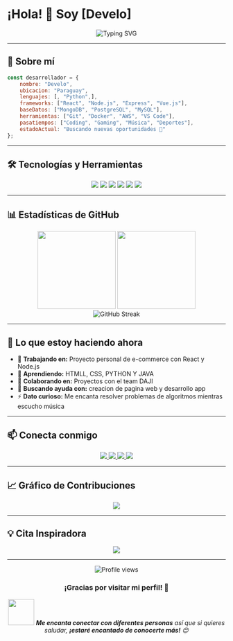# ¡Hola! 👋 Soy [Develo]

<div align="center">
  <img src="https://readme-typing-svg.herokuapp.com?font=Fira+Code&size=24&pause=1000&color=3FB950&center=true&vCenter=true&width=600&lines=Desarrollador+Full+Stack;Apasionado+por+la+tecnología;Siempre+aprendiendo+algo+nuevo" alt="Typing SVG" />
</div>

---

## 🚀 Sobre mí

```javascript
const desarrollador = {
    nombre: "Develo",
    ubicacion: "Paraguay",
    lenguajes: [, "Python",],
    frameworks: ["React", "Node.js", "Express", "Vue.js"],
    baseDatos: ["MongoDB", "PostgreSQL", "MySQL"],
    herramientas: ["Git", "Docker", "AWS", "VS Code"],
    pasatiempos: ["Coding", "Gaming", "Música", "Deportes"],
    estadoActual: "Buscando nuevas oportunidades 🎯"
};
```

---

## 🛠️ Tecnologías y Herramientas

<div align="center">
  
  <img src="https://img.shields.io/badge/Python-3776AB?style=for-the-badge&logo=python&logoColor=white" />
  <img src="https://img.shields.io/badge/React-20232A?style=for-the-badge&logo=react&logoColor=61DAFB" />
  <img src="https://img.shields.io/badge/Node.js-43853D?style=for-the-badge&logo=node.js&logoColor=white" />
  <img src="https://img.shields.io/badge/Git-F05032?style=for-the-badge&logo=git&logoColor=white" />
  <img src="https://img.shields.io/badge/Docker-2496ED?style=for-the-badge&logo=docker&logoColor=white" />
  <img src="https://img.shields.io/badge/VS_Code-007ACC?style=for-the-badge&logo=visual-studio-code&logoColor=white" />
</div>

---

## 📊 Estadísticas de GitHub

<div align="center">
  <img height="180em" src="https://github-readme-stats.vercel.app/api?username=Develo&show_icons=true&theme=tokyonight&include_all_commits=true&count_private=true"/>
  <img height="180em" src="https://github-readme-stats.vercel.app/api/top-langs/?username=Develo&layout=compact&langs_count=7&theme=tokyonight"/>
</div>

<div align="center">
  <img src="https://github-readme-streak-stats.herokuapp.com/?user=Develo&theme=tokyonight" alt="GitHub Streak" />
</div>

---

## 🎯 Lo que estoy haciendo ahora

- 🔭 **Trabajando en:** Proyecto personal de e-commerce con React y Node.js
- 🌱 **Aprendiendo:** HTMLL, CSS, PYTHON Y JAVA
- 👯 **Colaborando en:** Proyectos con el team DAJI
- 🤔 **Buscando ayuda con:** creacion de pagina web y desarrollo app
- ⚡ **Dato curioso:** Me encanta resolver problemas de algoritmos mientras escucho música

---



## 📫 Conecta conmigo

<div align="center">
  <a href="mailto:tu.email@ejemplo.com">
    <img src="https://img.shields.io/badge/Gmail-D14836?style=for-the-badge&logo=gmail&logoColor=white" />
  </a>
  <a href="https://linkedin.com/in/tu-perfil">
    <img src="https://img.shields.io/badge/LinkedIn-0077B5?style=for-the-badge&logo=linkedin&logoColor=white" />
  </a>
  <a href="https://twitter.com/tu_usuario">
    <img src="https://img.shields.io/badge/Twitter-1DA1F2?style=for-the-badge&logo=twitter&logoColor=white" />
  </a>
  <a href="https://tu-portfolio.com">
    <img src="https://img.shields.io/badge/Portfolio-FF5722?style=for-the-badge&logo=google-chrome&logoColor=white" />
  </a>
</div>

---

## 📈 Gráfico de Contribuciones

<div align="center">
  <img src="https://github-readme-activity-graph.vercel.app/graph?username=Develo&bg_color=1a1b27&color=be90f2&line=638fda&point=35bcbf&area=true&hide_border=true" />
</div>

---



## 💡 Cita Inspiradora

<div align="center">
  <img src="https://quotes-github-readme.vercel.app/api?type=horizontal&theme=tokyonight" />
</div>

---

<div align="center">
  <img src="https://komarev.com/ghpvc/?username=TU_USUARIO&label=Visitantes&color=0e75b6&style=flat" alt="Profile views" />
  
  ### ¡Gracias por visitar mi perfil! 🌟
  
  <img src="https://media.giphy.com/media/LnQjpWaON8nhr21vNW/giphy.gif" width="60"> <em><b>Me encanta conectar con diferentes personas</b> así que si quieres saludar, <b>¡estaré encantado de conocerte más!</b> 😊</em>
</div>
